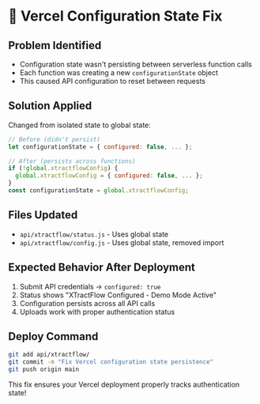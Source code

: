 # 🔧 **Vercel Configuration State Fix**

## **Problem Identified**
- Configuration state wasn't persisting between serverless function calls
- Each function was creating a new `configurationState` object
- This caused API configuration to reset between requests

## **Solution Applied**
Changed from isolated state to global state:

```javascript
// Before (didn't persist)
let configurationState = { configured: false, ... };

// After (persists across functions)
if (!global.xtractflowConfig) {
  global.xtractflowConfig = { configured: false, ... };
}
const configurationState = global.xtractflowConfig;
```

## **Files Updated**
- `api/xtractflow/status.js` - Uses global state
- `api/xtractflow/config.js` - Uses global state, removed import

## **Expected Behavior After Deployment**
1. Submit API credentials → `configured: true`
2. Status shows "XTractFlow Configured - Demo Mode Active"
3. Configuration persists across all API calls
4. Uploads work with proper authentication status

## **Deploy Command**
```bash
git add api/xtractflow/
git commit -m "Fix Vercel configuration state persistence"
git push origin main
```

This fix ensures your Vercel deployment properly tracks authentication state!